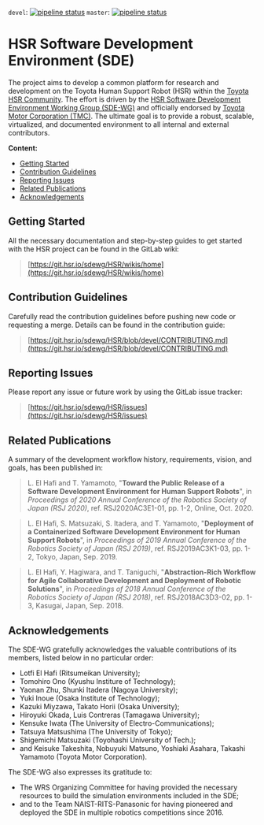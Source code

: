 `devel`: [![pipeline status](https://git.hsr.io/sdewg/HSR/badges/devel/pipeline.svg)](https://git.hsr.io/sdewg/HSR/commits/devel) `master`: [![pipeline status](https://git.hsr.io/sdewg/HSR/badges/master/pipeline.svg)](https://git.hsr.io/sdewg/HSR/commits/master)

# HSR Software Development Environment (SDE)

The project aims to develop a common platform for research and development on the Toyota Human Support Robot (HSR) within the [Toyota HSR Community](https://hsr.io/). The effort is driven by the [HSR Software Development Environment Working Group (SDE-WG)](https://git.hsr.io/sdewg) and officially endorsed by [Toyota Motor Corporation (TMC)](https://global.toyota/en/). The ultimate goal is to provide a robust, scalable, virtualized, and documented environment to all internal and external contributors.

**Content:**

*   [Getting Started](#getting-started)
*   [Contribution Guidelines](#contribution-guidelines)
*   [Reporting Issues](#reporting-issues)
*   [Related Publications](#related-publications)
*   [Acknowledgements](#acknowledgements)

## Getting Started

All the necessary documentation and step-by-step guides to get started with the HSR project can be found in the GitLab wiki:

> [https://git.hsr.io/sdewg/HSR/wikis/home](https://git.hsr.io/sdewg/HSR/wikis/home)

## Contribution Guidelines

Carefully read the contribution guidelines before pushing new code or requesting a merge. Details can be found in the contribution guide:

> [https://git.hsr.io/sdewg/HSR/blob/devel/CONTRIBUTING.md](https://git.hsr.io/sdewg/HSR/blob/devel/CONTRIBUTING.md)

## Reporting Issues

Please report any issue or future work by using the GitLab issue tracker:

> [https://git.hsr.io/sdewg/HSR/issues](https://git.hsr.io/sdewg/HSR/issues)

## Related Publications

A summary of the development workflow history, requirements, vision, and goals, has been published in:

> L. El Hafi and T. Yamamoto, "**Toward the Public Release of a Software Development Environment for Human Support Robots**", in *Proceedings of 2020 Annual Conference of the Robotics Society of Japan (RSJ 2020)*, ref. RSJ2020AC3E1-01, pp. 1-2, Online, Oct. 2020.

> L. El Hafi, S. Matsuzaki, S. Itadera, and T. Yamamoto, "**Deployment of a Containerized Software Development Environment for Human Support Robots**", in *Proceedings of 2019 Annual Conference of the Robotics Society of Japan (RSJ 2019)*, ref. RSJ2019AC3K1-03, pp. 1-2, Tokyo, Japan, Sep. 2019.

> L. El Hafi, Y. Hagiwara, and T. Taniguchi, "**Abstraction-Rich Workflow for Agile Collaborative Development and Deployment of Robotic Solutions**", in *Proceedings of 2018 Annual Conference of the Robotics Society of Japan (RSJ 2018)*, ref. RSJ2018AC3D3-02, pp. 1-3, Kasugai, Japan, Sep. 2018.

## Acknowledgements

The SDE-WG gratefully acknowledges the valuable contributions of its members, listed below in no particular order:

*   Lotfi El Hafi (Ritsumeikan University);
*   Tomohiro Ono (Kyushu Institure of Technology);
*   Yaonan Zhu, Shunki Itadera (Nagoya University);
*   Yuki Inoue (Osaka Institute of Technology);
*   Kazuki Miyzawa, Takato Horii (Osaka University);
*   Hiroyuki Okada, Luis Contreras (Tamagawa University);
*   Kensuke Iwata (The University of Electro-Communications);
*   Tatsuya Matsushima (The University of Tokyo);
*   Shigemichi Matsuzaki (Toyohashi University of Tech.);
*   and Keisuke Takeshita, Nobuyuki Matsuno, Yoshiaki Asahara, Takashi Yamamoto (Toyota Motor Corporation).

The SDE-WG also expresses its gratitude to:

*   The WRS Organizing Committee for having provided the necessary resources to build the simulation environments included in the SDE;
*   and to the Team NAIST-RITS-Panasonic for having pioneered and deployed the SDE in multiple robotics competitions since 2016.
